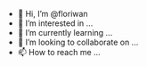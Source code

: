 - 👋 Hi, I’m @floriwan
- 👀 I’m interested in ...
- 🌱 I’m currently learning ...
- 💞️ I’m looking to collaborate on ...
- 📫 How to reach me ...

<!---
floriwan/floriwan is a ✨ special ✨ repository because its `README.md` (this file) appears on your GitHub profile.
You can click the Preview link to take a look at your changes.
--->
